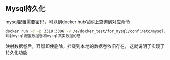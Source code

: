 ## Mysql持久化

mysql配置需要密码，可以到docker hub官网上查询到对应命令

```bash
docker run -d -p 3310:3306 -v /e/docker_test/for_mysql/conf:/etc/mysql/conf.d -v /e/docker_test/for_mysql/data:/var/lib/mysql -e  MYSQL_ROOT_PASSWORD=123456 --name=mysql01 mysql
映射mysql配置数据卷和mysql真实数据的卷
```

映射数据卷后，容器即使删除，挂载到本地的数据卷依旧存在，这就说明了实现了持久化功能

